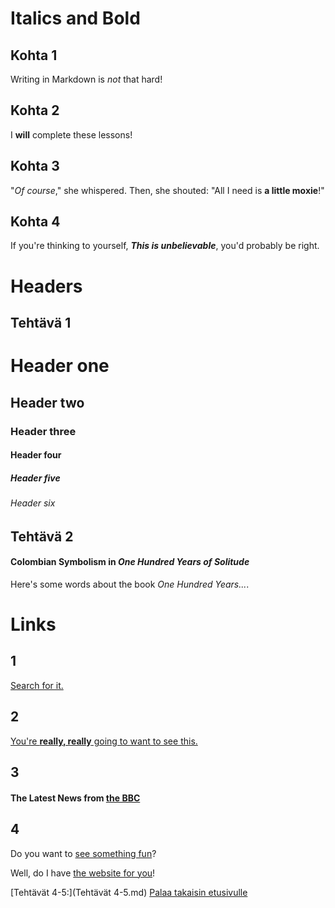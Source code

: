 # Italics and Bold

## Kohta 1
Writing in Markdown is _not_ that hard!

## Kohta 2
I **will** complete these lessons!

## Kohta 3
"_Of course_," she whispered. Then, she shouted: "All I need is **a little moxie**!"

## Kohta 4
If you're thinking to yourself, **_This is unbelievable_**, you'd probably be right.

# Headers

## Tehtävä 1

# Header one
## Header two
### Header three
#### Header four
##### Header five
###### Header six

## Tehtävä 2

#### Colombian Symbolism in _One Hundred Years of Solitude_

Here's some words about the book _One Hundred Years..._.

# Links

## 1

[Search for it.](https://www.google.com)

## 2

[You're **really, really** going to want to see this.](https://www.dailykitten.com)

## 3

#### The Latest News from [the BBC](https://www.bbc.com/news)

## 4

Do you want to [see something fun][a fun place]?

Well, do I have [the website for you][another fun place]!

[a fun place]:https://www.zombo.com
[another fun place]:https://www.stumbleupon.com

[Tehtävät 4-5:](Tehtävät 4-5.md)
[Palaa takaisin etusivulle](index.md)